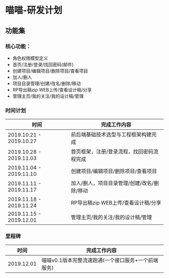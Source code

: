 # 喵喵-研发计划

## 功能集

### 核心功能：

* 角色权限模型定义
* 首页/注册/登录/找回密码(邮件)
* 创建项目/编辑项目/删除项目/查看项目
* 加人/删人
* 项目目录管理/创建/改名/删除/移动
* RP导出稿zip WEB上传/查看设计稿/分享
* 管理主页/我的关注/我的设计稿/管理

### 时间计划

时间 | 完成工作内容
------------ | -------------
2019.10.21 - 2019.10.27 | 前后端基础技术选型与工程框架构建完成
2019.10.28 - 2019.11.03 | 首页框架，注册/登录流程，找回密码流程完成
2019.11.04 - 2019.11.10 | 创建项目/编辑项目/删除项目/查看项目
2019.11.11 - 2019.11.17 | 加人/删人，项目目录管理/创建/改名/删除/移动
2019.11.18 - 2019.11.24 | RP导出稿zip WEB上传/查看设计稿/分享
2019.11.15 - 2019.12.01 | 管理主页/我的关注/我的设计稿/管理

### 里程碑

时间 | 完成工作内容
------------ | -------------
2019.12.01 | 喵喵v0.1版本完整流速跑通(一个接口服务+一个前端服务)
